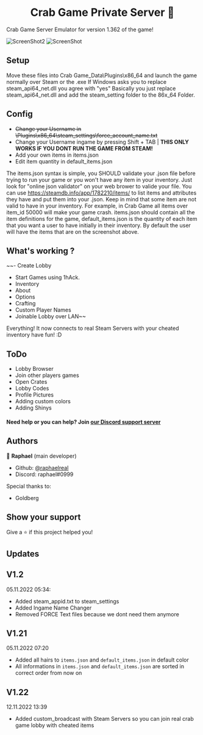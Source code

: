<h1 align="center">Crab Game Private Server 👋</h1>

Crab Game Server Emulator for version 1.362 of the game!

![ScreenShot2](https://cdn.discordapp.com/attachments/1036859677151072339/1038337400356749322/Screenshot_126.png)
![ScreenShot](https://cdn.discordapp.com/attachments/1038007561431031818/1038067285446901800/Screenshot_120.png) 

## Setup
Move these files into Crab Game_Data\Plugins\x86_64 and launch the game normally over Steam or the .exe
If Windows asks you to replace steam_api64_net.dll you agree with "yes"
Basically you just replace steam_api64_net.dll and add the steam_setting
folder to the 86x_64 Folder.

## Config

- ~~Change your Username in \Plugins\x86_64\steam_settings\force_account_name.txt~~
- Change your Username ingame by pressing Shift + TAB | **THIS ONLY WORKS IF YOU DONT RUN THE GAME FROM STEAM!**
- Add your own items in items.json
- Edit item quantity in default_items.json

The items.json syntax is simple, you SHOULD validate your .json file before trying to run your game or you won't have any item in your inventory. Just look for "online json validator" on your web brower to valide your file.
You can use https://steamdb.info/app/1782210/items/ to list items and attributes they have and put them into your .json.
Keep in mind that some item are not valid to have in your inventory. For example, in Crab Game all items over item_id 50000 will make your game crash.
items.json should contain all the item definitions for the game, default_items.json is the quantity of each item that you want a user to have initially in their inventory. By default the user will have the items that are on the screenshot above.


## What's working ?
 ~~- Create Lobby
  - Start Games using 1hAck.
  - Inventory
  - About
  - Options
  - Crafting
  - Custom Player Names
  - Joinable Lobby over LAN~~

Everything! It now connects to real Steam Servers with your cheated inventory have fun! :D


## ToDo

- Lobby Browser
- Join other players games
- Open Crates
- Lobby Codes
- Profile Pictures
- Adding custom colors
- Adding Shinys



#### Need help or you can help? Join [our Discord support server](https://discord.gg/RJSVxe9MP9)




## Authors

👤 **Raphael** (main developer)

* Github: [@raphaelreal](https://github.com/raphaelreal)
* Discord: raphael#0999

Special thanks to:
- Goldberg

## Show your support

Give a ⭐️ if this project helped you!

## Updates

## V1.2
05.11.2022 05:34:
- Added steam_appid.txt to steam_settings
- Added Ingame Name Changer
- Removed FORCE Text files because we dont need them anymore

## V1.21
05.11.2022 07:20
- Added all hairs to `items.json` and `default_items.json` in default color
- All informations in `items.json` and `default_items.json` are sorted in correct order from now on

## V1.22
12.11.2022 13:39
- Added custom_broadcast with Steam Servers so you can join real crab game lobby with cheated items
